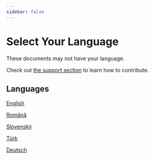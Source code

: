 ```yaml
---
sidebar: false
---
```


# Select Your Language

These documents may not have your language.

Check out [the support section](./support/) to learn how to contribute.

## Languages

[English](/en/introduction)

[Română](/ro/introduction)

[Slovenský](/sk/introduction)

[Türk](/tr/introduction)

[Deutsch](/de/introduction)
